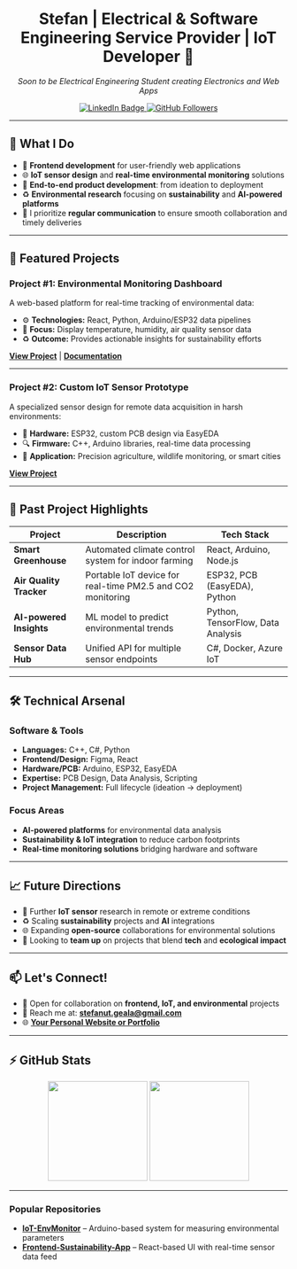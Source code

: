 <!-- 
  Filename: README.md
  Author: Stefan
  Description: GitHub Profile README
-->

<h1 align="center">
  Stefan | Electrical & Software Engineering Service Provider | IoT Developer 🎯
</h1>

<p align="center">
  <em>Soon to be Electrical Engineering Student creating Electronics and Web Apps</em>
</p>

<p align="center">
  <!-- Replace with your LinkedIn URL -->
  <a href="https://www.linkedin.com/in/geala-stefan-1a7105239/">
    <img src="https://img.shields.io/badge/-LinkedIn-blue?style=flat-square&logo=linkedin&logoColor=white" alt="LinkedIn Badge"/>
  </a>
  <!-- GitHub Followers Badge (replace 'Stefan' with your actual GitHub username if needed) -->
  <a href="https://github.com/UnwiseGiraffeX86?tab=followers">
    <img src="https://img.shields.io/github/followers/UnwiseGiraffeX86?style=social" alt="GitHub Followers"/>
  </a>
</p>

---

## 🎯 What I Do

- 🌱 **Frontend development** for user-friendly web applications  
- 🌐 **IoT sensor design** and **real-time environmental monitoring** solutions  
- 🚀 **End-to-end product development**: from ideation to deployment  
- ♻️ **Environmental research** focusing on **sustainability** and **AI-powered platforms**  
- 🤝 I prioritize **regular communication** to ensure smooth collaboration and timely deliveries

---

## 🚀 Featured Projects

### **Project #1: Environmental Monitoring Dashboard**
A web-based platform for real-time tracking of environmental data:

- ⚙️ **Technologies:** React, Python, Arduino/ESP32 data pipelines  
- 🌱 **Focus:** Display temperature, humidity, air quality sensor data  
- ♻️ **Outcome:** Provides actionable insights for sustainability efforts  

[**View Project**](#) | [**Documentation**](#)

---

### **Project #2: Custom IoT Sensor Prototype**
A specialized sensor design for remote data acquisition in harsh environments:

- 🔌 **Hardware:** ESP32, custom PCB design via EasyEDA  
- 🔍 **Firmware:** C++, Arduino libraries, real-time data processing  
- 🌿 **Application:** Precision agriculture, wildlife monitoring, or smart cities  

[**View Project**](#)

---

## 💼 Past Project Highlights

| Project                   | Description                                                  | Tech Stack                       |
|---------------------------|--------------------------------------------------------------|----------------------------------|
| **Smart Greenhouse**      | Automated climate control system for indoor farming         | React, Arduino, Node.js          |
| **Air Quality Tracker**   | Portable IoT device for real-time PM2.5 and CO2 monitoring  | ESP32, PCB (EasyEDA), Python     |
| **AI-powered Insights**   | ML model to predict environmental trends                    | Python, TensorFlow, Data Analysis|
| **Sensor Data Hub**       | Unified API for multiple sensor endpoints                   | C#, Docker, Azure IoT            |

---

## 🛠️ Technical Arsenal

### **Software & Tools**
- **Languages:** C++, C#, Python  
- **Frontend/Design:** Figma, React  
- **Hardware/PCB:** Arduino, ESP32, EasyEDA  
- **Expertise:** PCB Design, Data Analysis, Scripting  
- **Project Management:** Full lifecycle (ideation → deployment)  

### **Focus Areas**
- **AI-powered platforms** for environmental data analysis  
- **Sustainability & IoT integration** to reduce carbon footprints  
- **Real-time monitoring solutions** bridging hardware and software  

---

## 📈 Future Directions

- 🔬 Further **IoT sensor** research in remote or extreme conditions  
- ♻️ Scaling **sustainability** projects and **AI** integrations  
- 🌐 Expanding **open-source** collaborations for environmental solutions  
- 🤝 Looking to **team up** on projects that blend **tech** and **ecological impact**  

---

## 📫 Let's Connect!

- 💼 Open for collaboration on **frontend, IoT, and environmental** projects
- 📧 Reach me at: [**stefanut.geala@gmail.com**](mailto:stefanut.geala@gmail.com)
- 🌐 [**Your Personal Website or Portfolio**](#)  

---

## ⚡ GitHub Stats
<p align="center">
  <!-- Replace 'Stefan' with your actual GitHub username -->
  <img height="180em" src="https://github-readme-stats.vercel.app/api?username=UnwiseGiraffeX86n&show_icons=true&theme=react" />
  <img height="180em" src="https://github-readme-streak-stats.herokuapp.com/?user=UnwiseGiraffeX86&theme=react" />
</p>

---

### Popular Repositories
<!-- Highlight or pin some of your popular/favorite repos -->
- [**IoT-EnvMonitor**](#) – Arduino-based system for measuring environmental parameters
- [**Frontend-Sustainability-App**](#) – React-based UI with real-time sensor data feed
